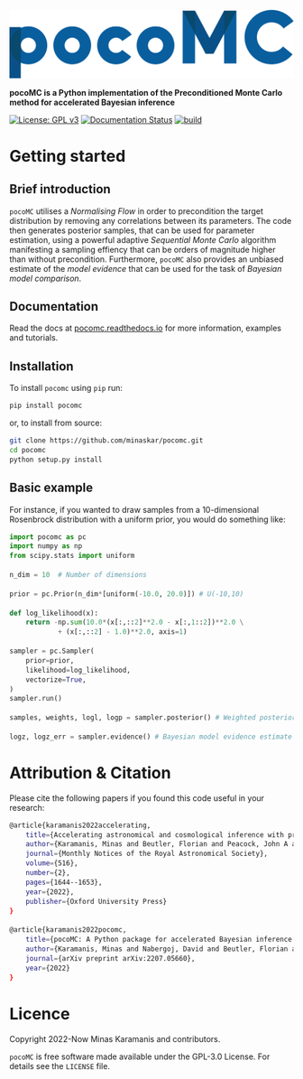 ![logo](logo.png)

**pocoMC is a Python implementation of the Preconditioned Monte Carlo method for accelerated Bayesian inference**

[![License: GPL v3](https://img.shields.io/badge/License-GPLv3-blue.svg)](https://github.com/minaskar/pocomc/blob/master/LICENSE)
[![Documentation Status](https://readthedocs.org/projects/pocomc/badge/?version=latest)](https://pocomc.readthedocs.io/en/latest/?badge=latest)
[![build](https://github.com/minaskar/pocomc/actions/workflows/setup_and_run_tests.yml/badge.svg)](https://github.com/minaskar/pocomc/actions/workflows/setup_and_run_tests.yml)


# Getting started

## Brief introduction

``pocoMC`` utilises a *Normalising Flow* in order to precondition the target distribution by removing any correlations between its parameters. The code then generates posterior samples, that can be used for parameter estimation, using a powerful adaptive *Sequential Monte Carlo* algorithm manifesting a sampling effiency that can be orders of magnitude higher than without precondition. Furthermore, ``pocoMC`` also provides an unbiased estimate of the *model evidence* that can be used for the task of *Bayesian model comparison*.

## Documentation

Read the docs at [pocomc.readthedocs.io](https://pocomc.readthedocs.io) for more information, examples and tutorials.

## Installation

To install ``pocomc`` using ``pip`` run:

```bash
pip install pocomc
```

or, to install from source:

```bash
git clone https://github.com/minaskar/pocomc.git
cd pocomc
python setup.py install
```

## Basic example

For instance, if you wanted to draw samples from a 10-dimensional Rosenbrock distribution with a uniform prior, you would do something like:

```python
import pocomc as pc
import numpy as np
from scipy.stats import uniform

n_dim = 10  # Number of dimensions

prior = pc.Prior(n_dim*[uniform(-10.0, 20.0)]) # U(-10,10)

def log_likelihood(x):
    return -np.sum(10.0*(x[:,::2]**2.0 - x[:,1::2])**2.0 \
            + (x[:,::2] - 1.0)**2.0, axis=1)

sampler = pc.Sampler(
    prior=prior,
    likelihood=log_likelihood,
    vectorize=True,
)
sampler.run()

samples, weights, logl, logp = sampler.posterior() # Weighted posterior samples

logz, logz_err = sampler.evidence() # Bayesian model evidence estimate and uncertainty
```


# Attribution & Citation

Please cite the following papers if you found this code useful in your research:

```bash
@article{karamanis2022accelerating,
    title={Accelerating astronomical and cosmological inference with preconditioned Monte Carlo},
    author={Karamanis, Minas and Beutler, Florian and Peacock, John A and Nabergoj, David and Seljak, Uro{\v{s}}},
    journal={Monthly Notices of the Royal Astronomical Society},
    volume={516},
    number={2},
    pages={1644--1653},
    year={2022},
    publisher={Oxford University Press}
}

@article{karamanis2022pocomc,
    title={pocoMC: A Python package for accelerated Bayesian inference in astronomy and cosmology},
    author={Karamanis, Minas and Nabergoj, David and Beutler, Florian and Peacock, John A and Seljak, Uros},
    journal={arXiv preprint arXiv:2207.05660},
    year={2022}
}
```

# Licence

Copyright 2022-Now Minas Karamanis and contributors.

``pocoMC`` is free software made available under the GPL-3.0 License. For details see the `LICENSE` file.
